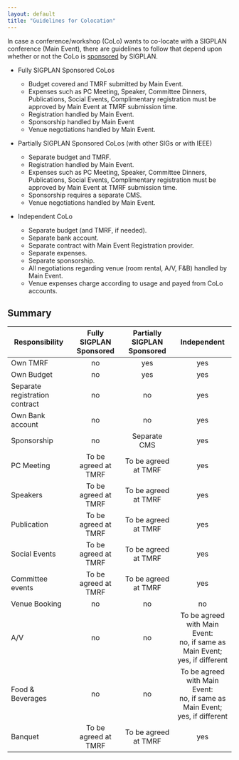 ```yaml
---
layout: default
title: "Guidelines for Colocation"
---
```


<!-- BCP: This is not linked from any of the other guidelines documents,
     though it _is_ linked from the main SIGPLAN page via _data/Links.yaml.
     I question whether many people are going to find it that way, so if we
     want to keep it (I find it rather perplexing, personally, but perhaps
     it is useful to somebody) we should link it from at least the GenChair
     and ConfereceOrganizers documents.  My preference would be just to
     delete it. -->

In case a conference/workshop (CoLo) wants to co-locate with a SIGPLAN
conference (Main Event), there are guidelines to follow that depend
upon whether or not the CoLo is
[sponsored](http://www.sigplan.org/Resources/Proposals/Sponsored) by
SIGPLAN.

* Fully SIGPLAN Sponsored CoLos
  * Budget covered and TMRF submitted by Main Event.
  * Expenses such as PC Meeting, Speaker, Committee Dinners, Publications, Social Events, Complimentary registration must be approved by Main Event at TMRF submission time.
  * Registration handled by Main Event.
  * Sponsorship handled by Main Event
  * Venue negotiations handled by Main Event.

* Partially SIGPLAN Sponsored CoLos (with other SIGs or with IEEE)
  * Separate budget and TMRF.
  * Registration handled by Main Event.
  * Expenses such as PC Meeting, Speaker, Committee Dinners, Publications, Social Events, Complimentary registration must be approved by Main Event at TMRF submission time.
  * Sponsorship requires a separate CMS.
  * Venue negotiations handled by Main Event.

* Independent CoLo
  * Separate budget (and TMRF, if needed).
  * Separate bank account.
  * Separate contract with Main Event Registration provider.
  * Separate expenses.
  * Separate sponsorship.
  * All negotiations regarding venue (room rental, A/V, F&B) handled by Main Event.
  * Venue expenses charge according to usage and payed from CoLo accounts.


Summary
-------

| Responsibility                 | Fully SIGPLAN Sponsored | Partially SIGPLAN Sponsored | Independent |
|--------------------------------|:-----------------------:|:---------------------------:|:-----------:|
| Own TMRF                       | no | yes | yes |
| Own Budget                     | no | yes | yes |
| Separate registration contract | no | no | yes |
| Own Bank account               | no | no | yes |
| Sponsorship                    | no | Separate CMS | yes |
| PC Meeting                     | To be agreed at TMRF | To be agreed at TMRF | yes |
| Speakers                       | To be agreed at TMRF | To be agreed at TMRF | yes |
| Publication                    | To be agreed at TMRF | To be agreed at TMRF | yes |
| Social Events                  | To be agreed at TMRF | To be agreed at TMRF | yes |
| Committee events               | To be agreed at TMRF | To be agreed at TMRF | yes |
| Venue Booking                  | no | no | no |
| A/V                            | no | no | To be agreed with Main Event: <br> no, if same as Main Event; <br> yes, if different |
| Food & Beverages               | no | no | To be agreed with Main Event: <br> no, if same as Main Event; <br> yes, if different |
| Banquet                        | To be agreed at TMRF | To be agreed at TMRF | yes |

